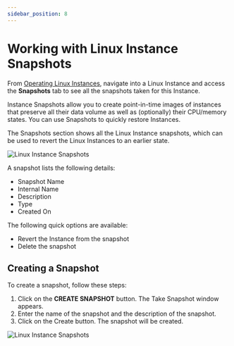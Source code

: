 ```yaml
---
sidebar_position: 8
---
```

# Working with Linux Instance Snapshots

From [Operating Linux Instances](AboutLinuxInstances.md), navigate into a Linux Instance and access the **Snapshots** tab to see all the snapshots taken for this Instance.

Instance Snapshots allow you to create point-in-time images of instances that preserve all their data volume as well as (optionally) their CPU/memory states. You can use Snapshots to quickly restore Instances.

The Snapshots section shows all the Linux Instance snapshots, which can be used to revert the Linux Instances to an earlier state.

![Linux Instance Snapshots](img/Snapshots.png)

A snapshot lists the following details:

- Snapshot Name
- Internal Name
- Description
- Type
- Created On

The following quick options are available:
- Revert the Instance from the snapshot
- Delete the snapshot
## Creating a Snapshot
To create a snapshot, follow these steps:
1. Click on the **CREATE SNAPSHOT** button. The Take Snapshot window appears.
2. Enter the name of the snapshot and the description of the snapshot. 
3. Click on the Create button. The snapshot will be created.

![Linux Instance Snapshots](img/Snapshots2.png)

